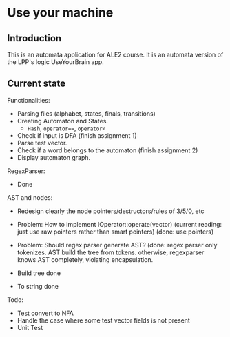 # Use your machine 

## Introduction
This is an automata application for ALE2 course.
It is an automata version of the LPP's logic UseYourBrain app.

## Current state
Functionalities:
- Parsing files (alphabet, states, finals, transitions)
- Creating Automaton and States.
    -   ```Hash```, ```operator==```, ```operator<```
- Check if input is DFA (finish assignment 1)
- Parse test vector. 
- Check if a word belongs to the automaton (finish assignment 2)
- Display automaton graph.

RegexParser: 
- Done

AST and nodes:
- Redesign clearly the node pointers/destructors/rules of 3/5/0, etc

- Problem: How to implement IOperator::operate(vector<BaseNode>)
	(current reading: just use raw pointers rather than smart pointers)
	(done: use pointers)

- Problem: Should regex parser generate AST? 
	(done: regex parser only tokenizes. AST build the tree from tokens. 
		otherwise, regexparser knows AST completely, violating encapsulation.

- Build tree done
- To string done


Todo: 
- Test convert to NFA
- Handle the case where some test vector fields is not present 
- Unit Test